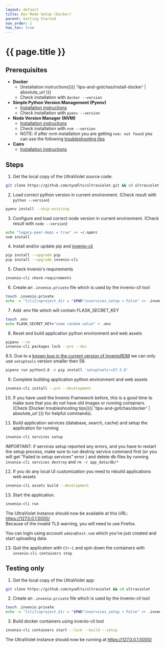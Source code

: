 ```yaml
---
layout: default
title: Dev Mode Setup (Docker)
parent: Getting Started
nav_order: 1
has_toc: true
---
```

# {{ page.title }}

## Prerequisites
- **Docker**
  + [Installation instructions]({{ 'tips-and-gotchas/install-docker' | absolute_url }})
  + Check installation with `docker --version`
- **Simple Python Version Management (Pyenv)**
  + [Installation instructions](https://github.com/pyenv/pyenv#installation)
  + Check installation with `pyenv --version`
- **Node Version Manager (NVM)**
  + [Installation instructions](https://github.com/nvm-sh/nvm#installing-and-updating)
  + Check installation with `nvm --version`
  + NOTE: if after nvm installation you are getting `nvm: not found` you can use the following [troubleshooting tips](https://github.com/nvm-sh/nvm#troubleshooting-on-linux)
- **Cairo**
  + [Installation instructions](https://invenio-formatter.readthedocs.io/en/latest/installation.html)

## Steps

1. Get the local copy of the UltraViolet source code:
  ```sh
  git clone https://github.com/nyudlts/ultraviolet.git && cd ultraviolet
  ```

2. Load correct python version in current environment. (Check result with `python --version`)
  ```sh
  pyenv install --skip-existing
  ```

3. Configure and load correct node version in current environment. (Check result with `node --version`)
  ```sh
  echo "legacy-peer-deps = true" >> ~/.npmrc
  nvm install
  ```

4. Install and/or update pip and [invenio-cli](https://invenio-cli.readthedocs.io/en/latest/)
  ```sh
  pip install --upgrade pip
  pip install --upgrade invenio-cli
  ```

5. Check Invenio's requirements
  ```sh
  invenio-cli check-requirements
  ```

6. Create an `.invenio.private` file which is used by the invenio-cli tool
  ```sh
  touch .invenio.private
  echo -e "[cli]\nproject_dir = "$PWD"\nservices_setup = False" >> .invenio.private
  ```

7. Add .env file which will contain FLASK_SECRET_KEY
  ```sh
  touch .env
  echo FLASK_SECRET_KEY="some random value" > .env
  ```

8. Reset and build application python environment and web assets
  ```sh
  pipenv --rm
  invenio-cli packages lock --pre --dev
  ```
8.5. Due to a [known bug in the current version of InvenioRDM](https://github.com/inveniosoftware/invenio-files-rest/issues/264) we can only use `setuptools` version smaller then 58.
  ```sh
  pipenv run python3.8 -m pip install 'setuptools~=57.5.0'
  ```

9. Complete building application python environment and web assets
  ```sh
  invenio-cli install --pre --development
  ```

10. If you have used the Invenio Framework before, this is a good time to make sure that you do not have old images or running containers. (Check [Docker troubleshooting tips]({{ 'tips-and-gotchas/docker' | absolute_url }}) for helpful commands).



11. Build application services (database, search, cache) and setup the application for running
  ```sh
  invenio-cli services setup
  ```
  IMPORTANT: if services setup reported any errors, and you have to restart the setup process, make sure to run
  destroy service command first (or you will get "Failed to setup services" error ) and delete db files by running `invenio-cli services destroy` and `rm -r app_data/db/*`

12. If you do any local UI customization you need to rebuild applications web assets
  ```sh
  invenio-cli assets build --development
  ```

13. Start the application.
  ```sh
  invenio-cli run
  ```

  The UltraViolet instance should now be available at this URL: <https://127.0.0.1:5000/>  
  Because of the invalid TLS warning, you will need to use Firefox.

  You can login using account `admin@test.com` which you've just created and start uploading data.

13. Quit the application with `Ctr-C` and spin down the containers with `invenio-cli containers stop`

## Testing only

1. Get the local copy of the UltraViolet app:
  ```sh
  git clone https://github.com/nyudlts/ultraviolet && cd ultraviolet
  ```
2. Create an `.invenio.private` file which is used by the invenio-cli tool
  ```sh
  touch .invenio.private
  echo -e "[cli]\nproject_dir = "$PWD"\nservices_setup = False" >> .invenio.private
  ```

3. Build docker containers using invenio-cli tool
  ```sh
  invenio-cli containers start --lock --build --setup
  ```
  The UltraViolet instance should now be running at <https://127.0.0.1:5000/>

